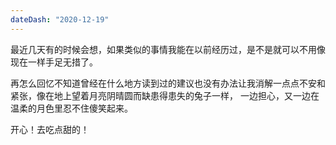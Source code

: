 ```yaml
---
dateDash: "2020-12-19"
---
```


最近几天有的时候会想，如果类似的事情我能在以前经历过，是不是就可以不用像现在一样手足无措了。

再怎么回忆不知道曾经在什么地方读到过的建议也没有办法让我消解一点点不安和紧张，像在地上望着月亮阴晴圆而缺患得患失的兔子一样，
一边担心，又一边在温柔的月色里忍不住傻笑起来。

开心！去吃点甜的！

